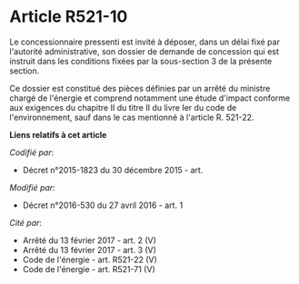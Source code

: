 # Article R521-10

Le concessionnaire pressenti est invité à déposer, dans un délai fixé par l'autorité administrative, son dossier de demande
de concession qui est instruit dans les conditions fixées par la sous-section 3 de la présente section. 

Ce dossier est constitué des pièces définies par un arrêté du ministre chargé de l'énergie et comprend notamment une étude
d'impact conforme aux exigences du chapitre II du titre II du livre Ier du code de l'environnement, sauf dans le cas
mentionné à l'article R. 521-22.

**Liens relatifs à cet article**

_Codifié par_:

  - Décret n°2015-1823 du 30 décembre 2015 - art.

_Modifié par_:

  - Décret n°2016-530 du 27 avril 2016 - art. 1

_Cité par_:

  - Arrêté du 13 février 2017 - art. 2 (V)
  - Arrêté du 13 février 2017 - art. 3 (V)
  - Code de l'énergie - art. R521-22 (V)
  - Code de l'énergie - art. R521-71 (V)
